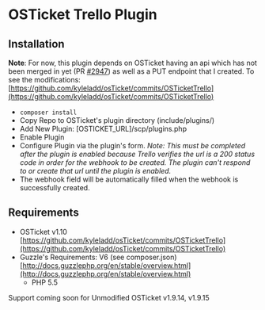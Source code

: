 # OSTicket Trello Plugin
## Installation
**Note**: For now, this plugin depends on OSTicket having an api which has not been merged in yet (PR [#2947](https://github.com/osTicket/osTicket/pull/2947)) as well as a PUT endpoint that I created. To see the modifications: [https://github.com/kyleladd/osTicket/commits/OSTicketTrello](https://github.com/kyleladd/osTicket/commits/OSTicketTrello)

- ```composer install```
- Copy Repo to OSTicket's plugin directory (include/plugins/)
- Add New Plugin: [OSTICKET_URL]/scp/plugins.php
- Enable Plugin
- Configure Plugin via the plugin's form. *Note: This must be completed after the plugin is enabled because Trello verifies the url is a 200 status code in order for the webhook to be created. The plugin can't respond to or create that url until the plugin is enabled.*
- The webhook field will be automatically filled when the webhook is successfully created.

## Requirements
- OSTicket v1.10 [https://github.com/kyleladd/osTicket/commits/OSTicketTrello](https://github.com/kyleladd/osTicket/commits/OSTicketTrello)
- Guzzle's Requirements: V6 (see composer.json) [http://docs.guzzlephp.org/en/stable/overview.html](http://docs.guzzlephp.org/en/stable/overview.html)
  - PHP 5.5
  
Support coming soon for Unmodified OSTicket v1.9.14, v1.9.15
